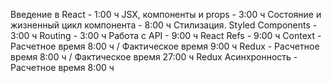 Введение в React - 1:00 ч
JSX, компоненты и props - 3:00 ч
Состояние и жизненный цикл компонента - 8:00 ч
Стилизация. Styled Components - 3:00 ч
Routing - 3:00 ч
Работа с API - 9:00 ч 
React Refs - 9:00 ч
Context - Расчетное время 8:00 ч / Фактическое время 9:00 ч
Redux - Расчетное время 8:00 ч / Фактическое время 27:00 ч
Redux Асинхронность - Расчетное время 8:00 ч 